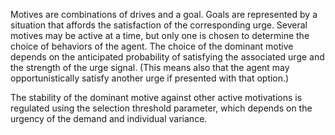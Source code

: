 Motives are combinations of drives and a goal. Goals are represented by a situation that affords the satisfaction of the corresponding urge. Several motives may be active at a time, but only one is chosen to determine the choice of behaviors of the agent. The choice of the dominant motive depends on the anticipated probability of satisfying the associated urge and the strength of the urge signal. (This means also that the agent may opportunistically satisfy another urge if presented with that option.)

The stability of the dominant motive against other active motivations is regulated using the selection threshold parameter, which depends on the urgency of the demand and individual variance.